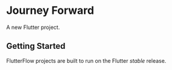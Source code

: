 # Journey Forward

A new Flutter project.

## Getting Started

FlutterFlow projects are built to run on the Flutter _stable_ release.
